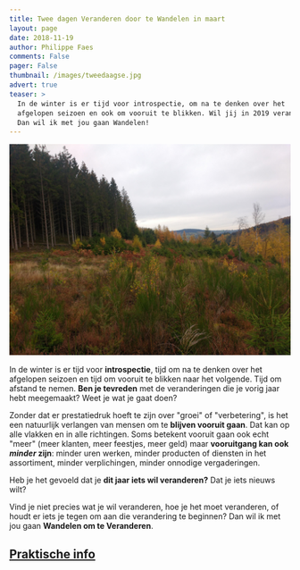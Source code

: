 ```yaml
---
title: Twee dagen Veranderen door te Wandelen in maart
layout: page
date: 2018-11-19
author: Philippe Faes
comments: False
pager: False
thumbnail: /images/tweedaagse.jpg
advert: true
teaser: > 
  In de winter is er tijd voor introspectie, om na te denken over het 
  afgelopen seizoen en ook om vooruit te blikken. Wil jij in 2019 veranderen? 
  Dan wil ik met jou gaan Wandelen!
---
```


![Wandelen om te Veranderen](/images/tweedaagse.jpg)

In de winter is er tijd voor **introspectie**, tijd om na te denken over het afgelopen seizoen en tijd om vooruit te blikken naar het volgende. Tijd om afstand te nemen. **Ben je tevreden** met de veranderingen die je vorig jaar hebt meegemaakt? Weet je wat je gaat doen?
 
Zonder dat er prestatiedruk hoeft te zijn over "groei" of "verbetering", is het een natuurlijk verlangen van mensen om te **blijven vooruit gaan**. Dat kan op alle vlakken en in alle richtingen. Soms betekent vooruit gaan ook echt "meer" (meer klanten, meer feestjes, meer geld) maar **vooruitgang kan ook *minder* zijn**: minder uren werken, minder producten of diensten in het assortiment, minder verplichingen, minder onnodige vergaderingen. 

Heb je het gevoeld dat je **dit jaar iets wil veranderen?** Dat je iets nieuws wilt?

Vind je niet precies wat je wil veranderen, hoe je het moet veranderen, of houdt er iets je tegen om aan die verandering te beginnen? Dan wil ik met jou gaan **Wandelen om te Veranderen**.

## [Praktische info](/2daagse.html) 